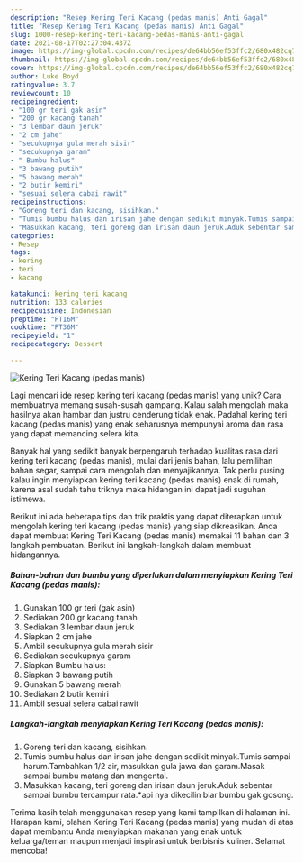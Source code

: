 ```yaml
---
description: "Resep Kering Teri Kacang (pedas manis) Anti Gagal"
title: "Resep Kering Teri Kacang (pedas manis) Anti Gagal"
slug: 1000-resep-kering-teri-kacang-pedas-manis-anti-gagal
date: 2021-08-17T02:27:04.437Z
image: https://img-global.cpcdn.com/recipes/de64bb56ef53ffc2/680x482cq70/kering-teri-kacang-pedas-manis-foto-resep-utama.jpg
thumbnail: https://img-global.cpcdn.com/recipes/de64bb56ef53ffc2/680x482cq70/kering-teri-kacang-pedas-manis-foto-resep-utama.jpg
cover: https://img-global.cpcdn.com/recipes/de64bb56ef53ffc2/680x482cq70/kering-teri-kacang-pedas-manis-foto-resep-utama.jpg
author: Luke Boyd
ratingvalue: 3.7
reviewcount: 10
recipeingredient:
- "100 gr teri gak asin"
- "200 gr kacang tanah"
- "3 lembar daun jeruk"
- "2 cm jahe"
- "secukupnya gula merah sisir"
- "secukupnya garam"
- " Bumbu halus"
- "3 bawang putih"
- "5 bawang merah"
- "2 butir kemiri"
- "sesuai selera cabai rawit"
recipeinstructions:
- "Goreng teri dan kacang, sisihkan."
- "Tumis bumbu halus dan irisan jahe dengan sedikit minyak.Tumis sampai harum.Tambahkan 1/2 air, masukkan gula jawa dan garam.Masak sampai bumbu matang dan mengental."
- "Masukkan kacang, teri goreng dan irisan daun jeruk.Aduk sebentar sampai bumbu tercampur rata.*api nya dikecilin biar bumbu gak gosong."
categories:
- Resep
tags:
- kering
- teri
- kacang

katakunci: kering teri kacang 
nutrition: 133 calories
recipecuisine: Indonesian
preptime: "PT16M"
cooktime: "PT36M"
recipeyield: "1"
recipecategory: Dessert

---
```



![Kering Teri Kacang (pedas manis)](https://img-global.cpcdn.com/recipes/de64bb56ef53ffc2/680x482cq70/kering-teri-kacang-pedas-manis-foto-resep-utama.jpg)

Lagi mencari ide resep kering teri kacang (pedas manis) yang unik? Cara membuatnya memang susah-susah gampang. Kalau salah mengolah maka hasilnya akan hambar dan justru cenderung tidak enak. Padahal kering teri kacang (pedas manis) yang enak seharusnya mempunyai aroma dan rasa yang dapat memancing selera kita.

Banyak hal yang sedikit banyak berpengaruh terhadap kualitas rasa dari kering teri kacang (pedas manis), mulai dari jenis bahan, lalu pemilihan bahan segar, sampai cara mengolah dan menyajikannya. Tak perlu pusing kalau ingin menyiapkan kering teri kacang (pedas manis) enak di rumah, karena asal sudah tahu triknya maka hidangan ini dapat jadi suguhan istimewa.




Berikut ini ada beberapa tips dan trik praktis yang dapat diterapkan untuk mengolah kering teri kacang (pedas manis) yang siap dikreasikan. Anda dapat membuat Kering Teri Kacang (pedas manis) memakai 11 bahan dan 3 langkah pembuatan. Berikut ini langkah-langkah dalam membuat hidangannya.

<!--inarticleads1-->

##### Bahan-bahan dan bumbu yang diperlukan dalam menyiapkan Kering Teri Kacang (pedas manis):

1. Gunakan 100 gr teri (gak asin)
1. Sediakan 200 gr kacang tanah
1. Sediakan 3 lembar daun jeruk
1. Siapkan 2 cm jahe
1. Ambil secukupnya gula merah sisir
1. Sediakan secukupnya garam
1. Siapkan  Bumbu halus:
1. Siapkan 3 bawang putih
1. Gunakan 5 bawang merah
1. Sediakan 2 butir kemiri
1. Ambil sesuai selera cabai rawit




<!--inarticleads2-->

##### Langkah-langkah menyiapkan Kering Teri Kacang (pedas manis):

1. Goreng teri dan kacang, sisihkan.
1. Tumis bumbu halus dan irisan jahe dengan sedikit minyak.Tumis sampai harum.Tambahkan 1/2 air, masukkan gula jawa dan garam.Masak sampai bumbu matang dan mengental.
1. Masukkan kacang, teri goreng dan irisan daun jeruk.Aduk sebentar sampai bumbu tercampur rata.*api nya dikecilin biar bumbu gak gosong.




Terima kasih telah menggunakan resep yang kami tampilkan di halaman ini. Harapan kami, olahan Kering Teri Kacang (pedas manis) yang mudah di atas dapat membantu Anda menyiapkan makanan yang enak untuk keluarga/teman maupun menjadi inspirasi untuk berbisnis kuliner. Selamat mencoba!
